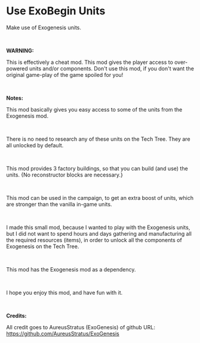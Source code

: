 # Use ExoBegin Units
Make use of Exogenesis units.

<br>

**WARNING:**

This is effectively a cheat mod. This mod gives the player access to over-powered units and/or components. Don't use this mod, if you don't want the original game-play of the game spoiled for you!

<br>

**Notes:**

This mod basically gives you easy access to some of the units from the Exogenesis mod.

<br>

There is no need to research any of these units on the Tech Tree. They are all unlocked by default.

<br>

This mod provides 3 factory buildings, so that you can build (and use) the units. {No reconstructor blocks are necessary.}

<br>

This mod can be used in the campaign, to get an extra boost of units, which are stronger than the vanilla in-game units.

<br>

I made this small mod, because I wanted to play with the Exogenesis units, but I did not want to spend hours and days gathering and manufacturing all the required resources (items), in order to unlock all the components of Exogenesis on the Tech Tree.

<br>

This mod has the Exogenesis mod as a dependency.

<br>

I hope you enjoy this mod, and have fun with it.

<br>

**Credits:**

All credit goes to AureusStratus (ExoGenesis) of github URL:
https://github.com/AureusStratus/ExoGenesis
